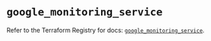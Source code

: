 # `google_monitoring_service`

Refer to the Terraform Registry for docs: [`google_monitoring_service`](https://registry.terraform.io/providers/hashicorp/google-beta/6.49.3/docs/resources/google_monitoring_service).
